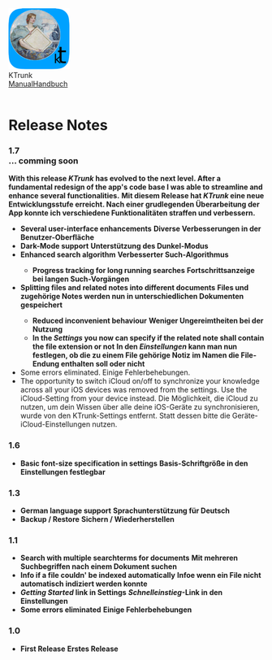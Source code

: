 <div class="logoRow">
  <div class="logoColumn logoColumnLeft">
    <img src="./../logo120.png">
  </div>
  <div class="logoColumn logoColumnRight">
    <div class="vCentered">
      <div class="logoTitle">KTrunk</div>
      <div class="logoTitle"><a href="./../Manual.html"><span class="en">Manual</span><span class="de">Handbuch</span></a></div>
      <div class="logoDescription" style="text-align: right;">&nbsp;</div>
    </div>
  </div>
</div>
<h1>
  Release Notes
</h1>

<h3>1.7<br>... comming soon</h3>
<span class="en"><b>With this release <i><b>KTrunk</b></i> has evolved to the next level. After a fundamental redesign of the app's code base I was able to streamline and enhance several functionalities.</b></span>
<span class="de"><b>Mit diesem Release hat <i><b>KTrunk</b></i> eine neue Entwicklungsstufe erreicht. Nach einer grudlegenden Überarbeitung der App konnte ich verschiedene Funktionalitäten straffen und verbessern.</b></span>
<ul>
  <li>
    <span class="en"><b>Several user-interface enhancements</b></span>
    <span class="de"><b>Diverse Verbesserungen in der Benutzer-Oberfläche</b></span>
  </li>
  <li>
    <span class="en"><b>Dark-Mode support</b></span>
    <span class="de"><b>Unterstützung des Dunkel-Modus</b></span>
  </li>
  <li>
    <span class="en"><b>Enhanced search algorithm</b></span>
    <span class="de"><b>Verbesserter Such-Algorithmus</b></span>
  </li>
  <ul>
    <li>
      <span class="en"><b>Progress tracking for long running searches</b></span>
      <span class="de"><b>Fortschrittsanzeige bei langen Such-Vorgängen</b></span>
    </li>
  </ul>
  <li>
    <span class="en"><b>Splitting files and related notes into different documents</b></span>
    <span class="de"><b>Files und zugehörige Notes werden nun in unterschiedlichen Dokumenten gespeichert</b></span>
  </li>
  <ul>
    <li>
      <span class="en"><b>Reduced inconvenient behaviour</b></span>
      <span class="de"><b>Weniger Ungereimtheiten bei der Nutzung</b></span>
    </li>
    <li>
      <span class="en"><b>In the <i>Settings</i> you now can specify if the related note shall contain the file extension or not</b></span>
      <span class="de"><b>In den <i>Einstellungen</i> kann man nun festlegen, ob die zu einem File gehörige Notiz im Namen die File-Endung enthalten soll oder nicht</b></span>
    </li>
  </ul>
  <li>
    <span class="en">Some errors eliminated.</span>
    <span class="de">Einige Fehlerbehebungen.</span>
  </li>
  <li>
    <span class="en">The opportunity to switch iCloud on/off to synchronize your knowledge across all your iOS devices was removed from the settings. Use the iCloud-Setting from your device instead.</span>
    <span class="de">Die Möglichkeit, die iCloud zu nutzen, um dein Wissen über alle deine iOS-Geräte zu synchronisieren, wurde von den KTrunk-Settings entfernt. Statt dessen bitte die Geräte-iCloud-Einstellungen nutzen.</span>
  </li>
</ul>

<h3>1.6</h3>
<ul>
  <li>
    <span class="en"><b>Basic font-size specification in settings</b></span>
    <span class="de"><b>Basis-Schriftgröße in den Einstellungen festlegbar</b></span>
  </li>
</ul>

<h3>1.3</h3>
<ul>
  <li>
    <span class="en"><b>German language support</b></span>
    <span class="de"><b>Sprachunterstützung für Deutsch</b></span>
  </li>
  <li>
    <span class="en"><b>Backup / Restore</b></span>
    <span class="de"><b>Sichern / Wiederherstellen</b></span>
  </li>
</ul>

<h3>1.1</h3>
<ul>
  <li>
    <span class="en"><b>Search with multiple searchterms for documents</b></span>
    <span class="de"><b>Mit mehreren Suchbegriffen nach einem Dokument suchen</b></span>
  </li>
  <li>
    <span class="en"><b>Info if a file couldn' be indexed automatically</b></span>
    <span class="de"><b>Infoe wenn ein File nicht automatisch indiziert werden konnte</b></span>
  </li>
  <li>
    <span class="en"><b><i>Getting Started</i> link in Settings</b></span>
    <span class="de"><b><i>Schnelleinstieg</i>-Link in den Einstellungen</b></span>
  </li>
  <li>
    <span class="en"><b>Some errors eliminated</b></span>
    <span class="de"><b>Einige Fehlerbehebungen</b></span>
  </li>
</ul>

<h3>1.0</h3>
<ul>
  <li>
    <span class="en"><b>First Release</b></span>
    <span class="de"><b>Erstes Release</b></span>
  </li>
</ul>

